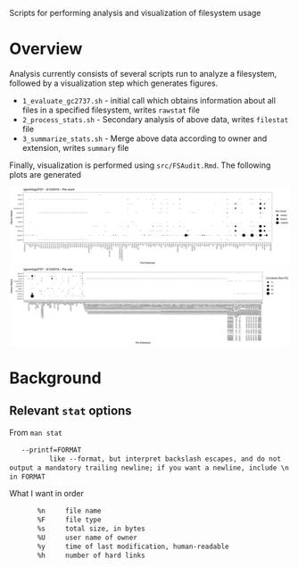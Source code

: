 Scripts for performing analysis and visualization of filesystem usage

# Overview

Analysis currently consists of several scripts run to analyze a filesystem, followed by a visualization step which generates figures.

* `1_evaluate_gc2737.sh` - initial call which obtains information about all files in a specified filesystem, writes `rawstat` file
* `2_process_stats.sh`   - Secondary analysis of above data, writes `filestat` file
* `3_summarize_stats.sh` - Merge above data according to owner and extension, writes `summary` file

Finally, visualization is performed using `src/FSAudit.Rmd`.  The following plots are generated

![](doc/gc.2737.20190612.FileCount.png)
![](doc/gc.2737.20190612.FileSize.png)


# Background

## Relevant `stat` options

From `man stat`

       --printf=FORMAT
              like --format, but interpret backslash escapes, and do not output a mandatory trailing newline; if you want a newline, include \n in FORMAT

What I want in order
```
       %n     file name
       %F     file type
       %s     total size, in bytes
       %U     user name of owner
       %y     time of last modification, human-readable    
       %h     number of hard links
```
